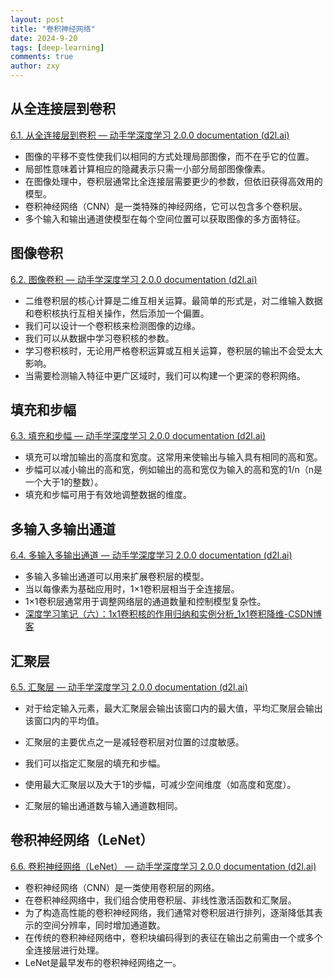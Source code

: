 ```yaml
---
layout: post
title: "卷积神经网络"
date: 2024-9-20
tags: [deep-learning]
comments: true
author: zxy
---
```


## 从全连接层到卷积

[6.1. 从全连接层到卷积 — 动手学深度学习 2.0.0 documentation (d2l.ai)](https://zh-v2.d2l.ai/chapter_convolutional-neural-networks/why-conv.html)

- 图像的平移不变性使我们以相同的方式处理局部图像，而不在乎它的位置。
- 局部性意味着计算相应的隐藏表示只需一小部分局部图像像素。
- 在图像处理中，卷积层通常比全连接层需要更少的参数，但依旧获得高效用的模型。
- 卷积神经网络（CNN）是一类特殊的神经网络，它可以包含多个卷积层。
- 多个输入和输出通道使模型在每个空间位置可以获取图像的多方面特征。

## 图像卷积

[6.2. 图像卷积 — 动手学深度学习 2.0.0 documentation (d2l.ai)](https://zh-v2.d2l.ai/chapter_convolutional-neural-networks/conv-layer.html)

- 二维卷积层的核心计算是二维互相关运算。最简单的形式是，对二维输入数据和卷积核执行互相关操作，然后添加一个偏置。
- 我们可以设计一个卷积核来检测图像的边缘。
- 我们可以从数据中学习卷积核的参数。
- 学习卷积核时，无论用严格卷积运算或互相关运算，卷积层的输出不会受太大影响。
- 当需要检测输入特征中更广区域时，我们可以构建一个更深的卷积网络。

## 填充和步幅

[6.3. 填充和步幅 — 动手学深度学习 2.0.0 documentation (d2l.ai)](https://zh-v2.d2l.ai/chapter_convolutional-neural-networks/padding-and-strides.html)

- 填充可以增加输出的高度和宽度。这常用来使输出与输入具有相同的高和宽。
- 步幅可以减小输出的高和宽，例如输出的高和宽仅为输入的高和宽的1/n（n是一个大于1的整数）。
- 填充和步幅可用于有效地调整数据的维度。

## 多输入多输出通道

[6.4. 多输入多输出通道 — 动手学深度学习 2.0.0 documentation (d2l.ai)](https://zh-v2.d2l.ai/chapter_convolutional-neural-networks/channels.html)

- 多输入多输出通道可以用来扩展卷积层的模型。
- 当以每像素为基础应用时，1×1卷积层相当于全连接层。
- 1×1卷积层通常用于调整网络层的通道数量和控制模型复杂性。
- [深度学习笔记（六）：1x1卷积核的作用归纳和实例分析_1x1卷积降维-CSDN博客](https://blog.csdn.net/qq_41554005/article/details/107392995)

## 汇聚层

[6.5. 汇聚层 — 动手学深度学习 2.0.0 documentation (d2l.ai)](https://zh-v2.d2l.ai/chapter_convolutional-neural-networks/pooling.html)

- 对于给定输入元素，最大汇聚层会输出该窗口内的最大值，平均汇聚层会输出该窗口内的平均值。

- 汇聚层的主要优点之一是减轻卷积层对位置的过度敏感。

- 我们可以指定汇聚层的填充和步幅。

- 使用最大汇聚层以及大于1的步幅，可减少空间维度（如高度和宽度）。

- 汇聚层的输出通道数与输入通道数相同。

## 卷积神经网络（LeNet）

[6.6. 卷积神经网络（LeNet） — 动手学深度学习 2.0.0 documentation (d2l.ai)](https://zh-v2.d2l.ai/chapter_convolutional-neural-networks/lenet.html)

- 卷积神经网络（CNN）是一类使用卷积层的网络。
- 在卷积神经网络中，我们组合使用卷积层、非线性激活函数和汇聚层。
- 为了构造高性能的卷积神经网络，我们通常对卷积层进行排列，逐渐降低其表示的空间分辨率，同时增加通道数。
- 在传统的卷积神经网络中，卷积块编码得到的表征在输出之前需由一个或多个全连接层进行处理。
- LeNet是最早发布的卷积神经网络之一。
